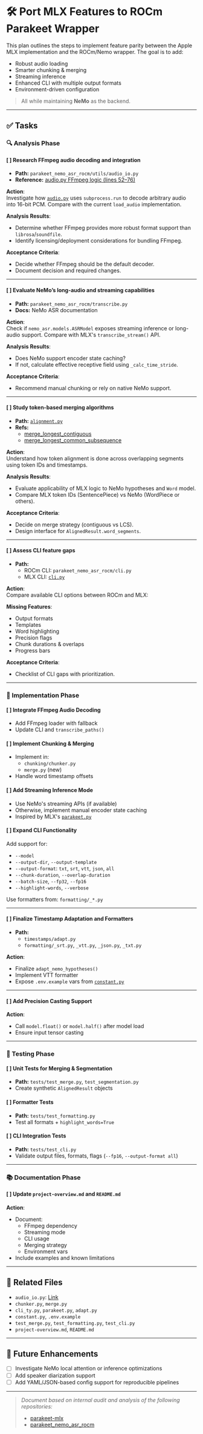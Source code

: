 # 🛠️ Port MLX Features to ROCm Parakeet Wrapper

This plan outlines the steps to implement feature parity between the Apple MLX implementation and the ROCm/Nemo wrapper. The goal is to add:

- Robust audio loading
- Smarter chunking & merging
- Streaming inference
- Enhanced CLI with multiple output formats
- Environment-driven configuration

> All while maintaining **NeMo** as the backend.

---

## ✅ Tasks

### 🔍 Analysis Phase

#### [ ] Research FFmpeg audio decoding and integration

- **Path:** `parakeet_nemo_asr_rocm/utils/audio_io.py`  
- **Reference:** [audio.py FFmpeg logic (lines 52–76)](https://github.com/senstella/parakeet-mlx/blob/b2dc18a3a6e6bf7cd9dda5d2e197d15090e55769/parakeet_mlx/audio.py#L52-L76)

**Action**:  
Investigate how [`audio.py`](https://github.com/senstella/parakeet-mlx/blob/main/parakeet_mlx/audio.py) uses `subprocess.run` to decode arbitrary audio into 16-bit PCM. Compare with the current `load_audio` implementation.

**Analysis Results**:

- Determine whether FFmpeg provides more robust format support than `librosa`/`soundfile`.
- Identify licensing/deployment considerations for bundling FFmpeg.

**Acceptance Criteria**:

- Decide whether FFmpeg should be the default decoder.
- Document decision and required changes.

---

#### [ ] Evaluate NeMo’s long-audio and streaming capabilities

- **Path:** `parakeet_nemo_asr_rocm/transcribe.py`  
- **Docs:** NeMo ASR documentation

**Action**:  
Check if `nemo_asr.models.ASRModel` exposes streaming inference or long-audio support. Compare with MLX's `transcribe_stream()` API.

**Analysis Results**:

- Does NeMo support encoder state caching?
- If not, calculate effective receptive field using `_calc_time_stride`.

**Acceptance Criteria**:

- Recommend manual chunking or rely on native NeMo support.

---

#### [ ] Study token-based merging algorithms

- **Path:** [`alignment.py`](https://raw.githubusercontent.com/senstella/parakeet-mlx/refs/heads/master/parakeet_mlx/alignment.py)  
- **Refs:**  
  - [merge_longest_contiguous](https://raw.githubusercontent.com/senstella/parakeet-mlx/refs/heads/master/parakeet_mlx/alignment.py#L81-L104)  
  - [merge_longest_common_subsequence](https://raw.githubusercontent.com/senstella/parakeet-mlx/refs/heads/master/parakeet_mlx/alignment.py#L186-L252)

**Action**:  
Understand how token alignment is done across overlapping segments using token IDs and timestamps.

**Analysis Results**:

- Evaluate applicability of MLX logic to NeMo hypotheses and `Word` model.
- Compare MLX token IDs (SentencePiece) vs NeMo (WordPiece or others).

**Acceptance Criteria**:

- Decide on merge strategy (contiguous vs LCS).
- Design interface for `AlignedResult.word_segments`.

---

#### [ ] Assess CLI feature gaps

- **Path:**  
  - ROCm CLI: `parakeet_nemo_asr_rocm/cli.py`  
  - MLX CLI: [`cli.py`](https://raw.githubusercontent.com/senstella/parakeet-mlx/refs/heads/master/parakeet_mlx/cli.py)

**Action**:  
Compare available CLI options between ROCm and MLX:

**Missing Features**:

- Output formats
- Templates
- Word highlighting
- Precision flags
- Chunk durations & overlaps
- Progress bars

**Acceptance Criteria**:

- Checklist of CLI gaps with prioritization.

---

### 🔧 Implementation Phase

#### [ ] Integrate FFmpeg Audio Decoding  

- Add FFmpeg loader with fallback
- Update CLI and `transcribe_paths()`

#### [ ] Implement Chunking & Merging  

- Implement in:  
  - `chunking/chunker.py`  
  - `merge.py` (new)  
- Handle word timestamp offsets

#### [ ] Add Streaming Inference Mode  

- Use NeMo's streaming APIs (if available)  
- Otherwise, implement manual encoder state caching  
- Inspired by MLX's [`parakeet.py`](https://raw.githubusercontent.com/senstella/parakeet-mlx/refs/heads/master/parakeet_mlx/parakeet.py#L195-L234)

#### [ ] Expand CLI Functionality  

Add support for:

- `--model`  
- `--output-dir`, `--output-template`  
- `--output-format`: `txt`, `srt`, `vtt`, `json`, `all`  
- `--chunk-duration`, `--overlap-duration`  
- `--batch-size`, `--fp32`, `--fp16`  
- `--highlight-words`, `--verbose`

Use formatters from: `formatting/_*.py`

---

#### [ ] Finalize Timestamp Adaptation and Formatters

- **Path:**  
  - `timestamps/adapt.py`  
  - `formatting/_srt.py`, `_vtt.py`, `_json.py`, `_txt.py`

**Action**:  

- Finalize `adapt_nemo_hypotheses()`  
- Implement VTT formatter  
- Expose `.env.example` vars from [`constant.py`](https://github.com/beecave-homelab/parakeet_nemo_asr_rocm/blob/main/parakeet_nemo_asr_rocm/utils/constant.py)

---

#### [ ] Add Precision Casting Support

**Action**:  

- Call `model.float()` or `model.half()` after model load  
- Ensure input tensor casting

---

### 🧪 Testing Phase

#### [ ] Unit Tests for Merging & Segmentation  

- **Path:** `tests/test_merge.py`, `test_segmentation.py`  
- Create synthetic `AlignedResult` objects

#### [ ] Formatter Tests  

- **Path:** `tests/test_formatting.py`  
- Test all formats + `highlight_words=True`

#### [ ] CLI Integration Tests  

- **Path:** `tests/test_cli.py`  
- Validate output files, formats, flags (`--fp16`, `--output-format all`)

---

### 📚 Documentation Phase

#### [ ] Update `project-overview.md` and `README.md`

**Action**:  

- Document:
  - FFmpeg dependency
  - Streaming mode
  - CLI usage
  - Merging strategy
  - Environment vars
- Include examples and known limitations

---

## 📁 Related Files

- `audio_io.py`: [Link](https://raw.githubusercontent.com/senstella/parakeet-mlx/refs/heads/master/parakeet_mlx/audio.py)
- `chunker.py`, `merge.py`
- `cli_ty.py`, `parakeet.py`, `adapt.py`
- `constant.py`, `.env.example`
- `test_merge.py`, `test_formatting.py`, `test_cli.py`
- `project-overview.md`, `README.md`

---

## 🚀 Future Enhancements

- [ ] Investigate NeMo local attention or inference optimizations  
- [ ] Add speaker diarization support  
- [ ] Add YAML/JSON-based config support for reproducible pipelines  

---

> *Document based on internal audit and analysis of the following repositories:*  
>
> - [parakeet-mlx](https://github.com/senstella/parakeet-mlx)
> - [parakeet_nemo_asr_rocm](https://github.com/beecave-homelab/parakeet_nemo_asr_rocm)
